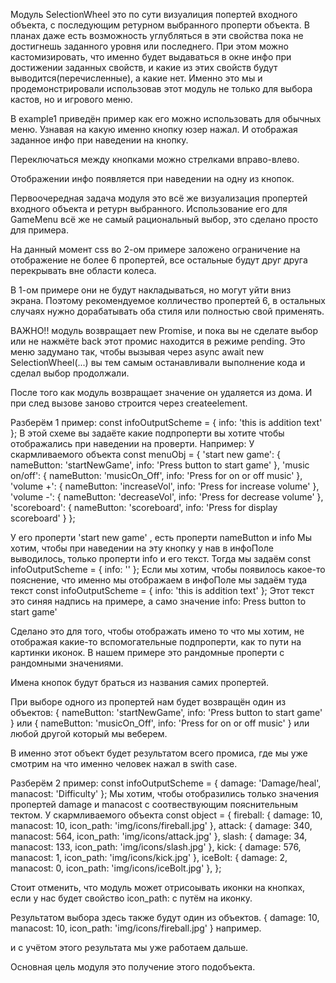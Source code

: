 Модуль SelectionWheel это по сути визуалиция попертей входного объекта, с последующим ретурном выбранного проперти объекта. В планах даже есть возможность углубляться в эти свойства пока не достигнешь заданного уровня или последнего. При этом можно кастомизировать, что именно будет выдаваться в окне инфо при достижении заданных свойств, и какие из этих свойств будут выводится(перечисленные), а какие нет. Именно это мы и продемонстрировали использовав этот модуль не только для выбора кастов, но и игрового меню.

В example1 приведён пример как его можно использовать для обычных меню. Узнавая на какую именно кнопку юзер нажал. И отображая заданное инфо при наведении на кнопку.

Переключаться между кнопками можно стрелками вправо-влево. 

Отображении инфо появляется при наведении на одну из кнопок.

Первоочередная задача модуля это всё же визуализация пропертей входного объекта и ретурн выбранного. Использование его для GameMenu всё же не самый рациональный выбор, это сделано просто для примера.

На данный момент css во 2-ом примере заложено ограничение на отображение не более 6 пропертей, все остальные будут друг друга перекрывать вне области колеса.

В 1-ом примере они не будут накладываться, но могут уйти вниз экрана. Поэтому рекомендуемое колличество пропертей 6, в остальных случаях нужно дорабатывать оба стиля или полностью свой применять.

ВАЖНО!! модуль возвращает new Promise, и пока вы не сделате выбор или не нажмёте back этот промис находится в режиме pending. Это меню задумано так, чтобы вызывая через async await new SelectionWheel(...) вы тем самым останавливали выполнение кода и сделал выбор продолжали.

После того как модуль возвращает значение он удаляется из дома. И при след вызове заново строится через createelement.

Разберём 1 пример:
const infoOutputScheme = { info: 'this is addition text' };
В этой схеме вы задаёте какие подпроперти вы хотите чтобы отображались при наведении на проверти. Например:
У скармливаемого объекта
	const menuObj = {
		'start new game': { nameButton: 'startNewGame', info: 'Press button to start game' },
		'music on/off': { nameButton: 'musicOn_Off', info: 'Press for on or off music' },
		'volume +': { nameButton: 'increaseVol', info: 'Press for increase volume' },
		'volume -': { nameButton: 'decreaseVol', info: 'Press for decrease volume' },
		'scoreboard': { nameButton: 'scoreboard', info: 'Press for display scoreboard' }
	};

У его проперти 'start new game' , есть проперти nameButton и info
Мы хотим, чтобы при наведении на эту кнопку у нав в инфоПоле выводилось, только проперти info и его текст. Тогда мы задаём const infoOutputScheme = { info: '' };
Если мы хотим, чтобы появилось какое-то пояснение, что именно мы отображаем в инфоПоле мы задаём туда текст const infoOutputScheme = { info: 'this is addition text' };
Этот текст это синяя надпись на примере, а само значение info: Press button to start game'

Сделано это для того, чтобы отображать имено то что мы хотим, не отображая какие-то вспомогательные подпроперти, как то пути на картинки иконок. В нашем примере это рандомные проперти с рандомными значениями.

Имена кнопок будут браться из названия самих пропертей.

При выборе одного из пропертей нам будет возвращён один из объектов:
{ nameButton: 'startNewGame', info: 'Press button to start game' }
или 
{ nameButton: 'musicOn_Off', info: 'Press for on or off music' }
или любой другой который мы веберем.

В именно этот объект будет результатом всего промиса, где мы уже смотрим на что именно человек нажал в swith case.


Разберём 2 пример:
const infoOutputScheme = { damage: 'Damage/heal', manacost: 'Difficulty' };
Мы хотим, чтобы отобразились только значения пропертей damage и manacost с соотвествующим пояснительным тектом.
У скармливаемого объекта
	const object = {
		fireball: { damage: 10, manacost: 10, icon_path: 'img/icons/fireball.jpg' },
		attack: { damage: 340, manacost: 564, icon_path: 'img/icons/attack.jpg' },
		slash: { damage: 34, manacost: 133, icon_path: 'img/icons/slash.jpg' },
		kick: { damage: 576, manacost: 1, icon_path: 'img/icons/kick.jpg' },
		iceBolt: { damage: 2, manacost: 0, icon_path: 'img/icons/iceBolt.jpg' },
	};

Стоит отменить, что модуль может отрисоывать иконки на кнопках, если у нас будет свойство icon_path: с путём на иконку.

Результатом выбора здесь также будут один из объектов.
{ damage: 10, manacost: 10, icon_path: 'img/icons/fireball.jpg' } например.

и с учётом этого результата мы уже работаем дальше.

Основная цель модуля это получение этого подобъекта.






